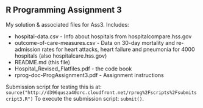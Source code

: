 ## R Programming Assignment 3

My solution & associated files for Ass3. Includes:

- hospital-data.csv - Info about hospitals from hospitalcompare.hss.gov
- outcome-of-care-measures.csv - Data on 30-day mortality and re-admission rates for heart attacks, heart failure and pneumonia for 4000 hospitals (also hospitalcare.hss.gov)
- README.md (this file)
- Hospital_Revised_Flatfiles.pdf - the code book
- rprog-doc-ProgAssignment3.pdf - Assignment instructions

Submission script for testing this is at:  
`source("http://d396qusza40orc.cloudfront.net/rprog%2Fscripts%2Fsubmitscript3.R")`
To execute the submission script: `submit()`. 

